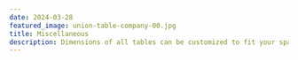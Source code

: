 ```yaml
---
date: 2024-03-28
featured_image: union-table-company-00.jpg
title: Miscellaneous
description: Dimensions of all tables can be customized to fit your space.
---
```

